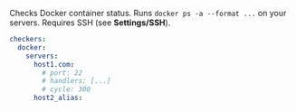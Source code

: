Checks Docker container status. Runs `docker ps -a --format ...` on your servers. Requires SSH (see **Settings/SSH**).

~~~~ YAML title="settings.yml"
checkers:
  docker:
    servers:
      host1.com:
        # port: 22
        # handlers: [...]
        # cycle: 300
      host2_alias:
~~~~
